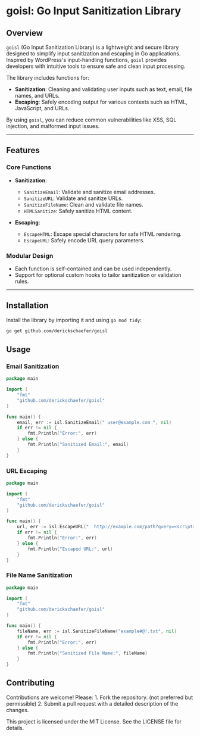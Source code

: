 # goisl: Go Input Sanitization Library

## Overview

`goisl` (Go Input Sanitization Library) is a lightweight and secure library designed to simplify input sanitization and escaping in Go applications. Inspired by WordPress's input-handling functions, `goisl` provides developers with intuitive tools to ensure safe and clean input processing.

The library includes functions for:
- **Sanitization**: Cleaning and validating user inputs such as text, email, file names, and URLs.
- **Escaping**: Safely encoding output for various contexts such as HTML, JavaScript, and URLs.

By using `goisl`, you can reduce common vulnerabilities like XSS, SQL injection, and malformed input issues.

---

## Features

### Core Functions
- **Sanitization**:
  - `SanitizeEmail`: Validate and sanitize email addresses.
  - `SanitizeURL`: Validate and sanitize URLs.
  - `SanitizeFileName`: Clean and validate file names.
  - `HTMLSanitize`: Safely sanitize HTML content.

- **Escaping**:
  - `EscapeHTML`: Escape special characters for safe HTML rendering.
  - `EscapeURL`: Safely encode URL query parameters.

### Modular Design
- Each function is self-contained and can be used independently.
- Support for optional custom hooks to tailor sanitization or validation rules.

---

## Installation

Install the library by importing it and using `go mod tidy`:

```bash
go get github.com/derickschaefer/goisl
```

## Usage

### Email Sanitization

```go
package main

import (
    "fmt"
    "github.com/derickschaefer/goisl"
)

func main() {
    email, err := isl.SanitizeEmail(" user@example.com ", nil)
    if err != nil {
        fmt.Println("Error:", err)
    } else {
        fmt.Println("Sanitized Email:", email)
    }
}
```

### URL Escaping

```go
package main

import (
    "fmt"
    "github.com/derickschaefer/goisl"
)

func main() {
    url, err := isl.EscapeURL("  http://example.com/path?query=<script>  ", "display", nil)
    if err != nil {
        fmt.Println("Error:", err)
    } else {
        fmt.Println("Escaped URL:", url)
    }
}
```

### File Name Sanitization

```go
package main

import (
    "fmt"
    "github.com/derickschaefer/goisl"
)

func main() {
    fileName, err := isl.SanitizeFileName("example#@!.txt", nil)
    if err != nil {
        fmt.Println("Error:", err)
    } else {
        fmt.Println("Sanitized File Name:", fileName)
    }
}
```

## Contributing

Contributions are welcome! Please:
	1.	Fork the repository. (not preferred but permissible)
	2.	Submit a pull request with a detailed description of the changes.

This project is licensed under the MIT License. See the LICENSE file for details.
